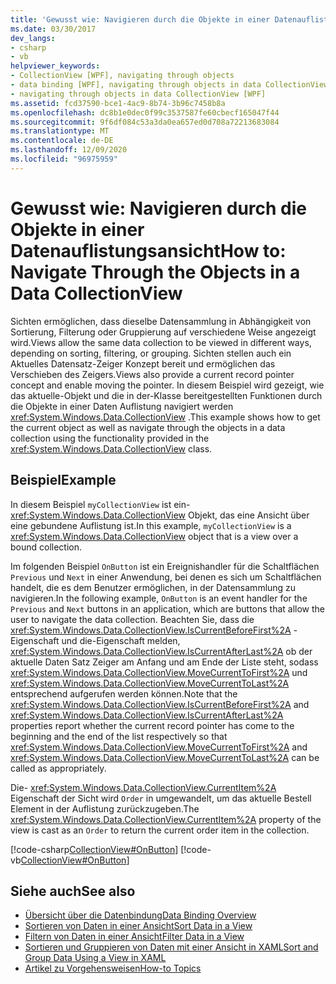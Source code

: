 ```yaml
---
title: 'Gewusst wie: Navigieren durch die Objekte in einer Datenauflistungsansicht'
ms.date: 03/30/2017
dev_langs:
- csharp
- vb
helpviewer_keywords:
- CollectionView [WPF], navigating through objects
- data binding [WPF], navigating through objects in data CollectionView
- navigating through objects in data CollectionView [WPF]
ms.assetid: fcd37590-bce1-4ac9-8b74-3b96c7458b8a
ms.openlocfilehash: dc8b1e0dec0f99c3537587fe60cbecf165047f44
ms.sourcegitcommit: 9f6df084c53a3da0ea657ed0d708a72213683084
ms.translationtype: MT
ms.contentlocale: de-DE
ms.lasthandoff: 12/09/2020
ms.locfileid: "96975959"
---
```

# <a name="how-to-navigate-through-the-objects-in-a-data-collectionview"></a><span data-ttu-id="d0550-102">Gewusst wie: Navigieren durch die Objekte in einer Datenauflistungsansicht</span><span class="sxs-lookup"><span data-stu-id="d0550-102">How to: Navigate Through the Objects in a Data CollectionView</span></span>
<span data-ttu-id="d0550-103">Sichten ermöglichen, dass dieselbe Datensammlung in Abhängigkeit von Sortierung, Filterung oder Gruppierung auf verschiedene Weise angezeigt wird.</span><span class="sxs-lookup"><span data-stu-id="d0550-103">Views allow the same data collection to be viewed in different ways, depending on sorting, filtering, or grouping.</span></span> <span data-ttu-id="d0550-104">Sichten stellen auch ein Aktuelles Datensatz-Zeiger Konzept bereit und ermöglichen das Verschieben des Zeigers.</span><span class="sxs-lookup"><span data-stu-id="d0550-104">Views also provide a current record pointer concept and enable moving the pointer.</span></span> <span data-ttu-id="d0550-105">In diesem Beispiel wird gezeigt, wie das aktuelle-Objekt und die in der-Klasse bereitgestellten Funktionen durch die Objekte in einer Daten Auflistung navigiert werden <xref:System.Windows.Data.CollectionView> .</span><span class="sxs-lookup"><span data-stu-id="d0550-105">This example shows how to get the current object as well as navigate through the objects in a data collection using the functionality provided in the <xref:System.Windows.Data.CollectionView> class.</span></span>  
  
## <a name="example"></a><span data-ttu-id="d0550-106">Beispiel</span><span class="sxs-lookup"><span data-stu-id="d0550-106">Example</span></span>  
 <span data-ttu-id="d0550-107">In diesem Beispiel `myCollectionView` ist ein- <xref:System.Windows.Data.CollectionView> Objekt, das eine Ansicht über eine gebundene Auflistung ist.</span><span class="sxs-lookup"><span data-stu-id="d0550-107">In this example, `myCollectionView` is a <xref:System.Windows.Data.CollectionView> object that is a view over a bound collection.</span></span>  
  
 <span data-ttu-id="d0550-108">Im folgenden Beispiel `OnButton` ist ein Ereignishandler für die Schaltflächen `Previous` und `Next` in einer Anwendung, bei denen es sich um Schaltflächen handelt, die es dem Benutzer ermöglichen, in der Datensammlung zu navigieren.</span><span class="sxs-lookup"><span data-stu-id="d0550-108">In the following example, `OnButton` is an event handler for the `Previous` and `Next` buttons in an application, which are buttons that allow the user to navigate the data collection.</span></span> <span data-ttu-id="d0550-109">Beachten Sie, dass die <xref:System.Windows.Data.CollectionView.IsCurrentBeforeFirst%2A> -Eigenschaft und die-Eigenschaft melden, <xref:System.Windows.Data.CollectionView.IsCurrentAfterLast%2A> ob der aktuelle Daten Satz Zeiger am Anfang und am Ende der Liste steht, sodass <xref:System.Windows.Data.CollectionView.MoveCurrentToFirst%2A> und <xref:System.Windows.Data.CollectionView.MoveCurrentToLast%2A> entsprechend aufgerufen werden können.</span><span class="sxs-lookup"><span data-stu-id="d0550-109">Note that the <xref:System.Windows.Data.CollectionView.IsCurrentBeforeFirst%2A> and <xref:System.Windows.Data.CollectionView.IsCurrentAfterLast%2A> properties report whether the current record pointer has come to the beginning and the end of the list respectively so that <xref:System.Windows.Data.CollectionView.MoveCurrentToFirst%2A> and <xref:System.Windows.Data.CollectionView.MoveCurrentToLast%2A> can be called as appropriately.</span></span>  
  
 <span data-ttu-id="d0550-110">Die- <xref:System.Windows.Data.CollectionView.CurrentItem%2A> Eigenschaft der Sicht wird `Order` in umgewandelt, um das aktuelle Bestell Element in der Auflistung zurückzugeben.</span><span class="sxs-lookup"><span data-stu-id="d0550-110">The <xref:System.Windows.Data.CollectionView.CurrentItem%2A> property of the view is cast as an `Order` to return the current order item in the collection.</span></span>  
  
 [!code-csharp[CollectionView#OnButton](~/samples/snippets/csharp/VS_Snippets_Wpf/CollectionView/CSharp/Page1.xaml.cs#onbutton)]
 [!code-vb[CollectionView#OnButton](~/samples/snippets/visualbasic/VS_Snippets_Wpf/CollectionView/VisualBasic/Page1.xaml.vb#onbutton)]  
  
## <a name="see-also"></a><span data-ttu-id="d0550-111">Siehe auch</span><span class="sxs-lookup"><span data-stu-id="d0550-111">See also</span></span>

- [<span data-ttu-id="d0550-112">Übersicht über die Datenbindung</span><span class="sxs-lookup"><span data-stu-id="d0550-112">Data Binding Overview</span></span>](/dotnet/desktop-wpf/data/data-binding-overview)
- [<span data-ttu-id="d0550-113">Sortieren von Daten in einer Ansicht</span><span class="sxs-lookup"><span data-stu-id="d0550-113">Sort Data in a View</span></span>](how-to-sort-data-in-a-view.md)
- [<span data-ttu-id="d0550-114">Filtern von Daten in einer Ansicht</span><span class="sxs-lookup"><span data-stu-id="d0550-114">Filter Data in a View</span></span>](how-to-filter-data-in-a-view.md)
- [<span data-ttu-id="d0550-115">Sortieren und Gruppieren von Daten mit einer Ansicht in XAML</span><span class="sxs-lookup"><span data-stu-id="d0550-115">Sort and Group Data Using a View in XAML</span></span>](how-to-sort-and-group-data-using-a-view-in-xaml.md)
- [<span data-ttu-id="d0550-116">Artikel zu Vorgehensweisen</span><span class="sxs-lookup"><span data-stu-id="d0550-116">How-to Topics</span></span>](data-binding-how-to-topics.md)
